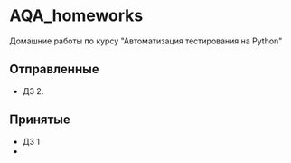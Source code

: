 # AQA_homeworks
Домашние работы по курсу "Автоматизация тестирования на Python"

## Отправленные
- ДЗ 2.

## Принятые

- ДЗ 1
- 
